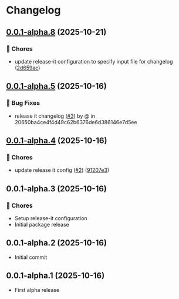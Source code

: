 # Changelog

## [0.0.1-alpha.8](https://github.com/irekrog/react-native-torch-nitro/compare/v0.0.1-alpha.7...v0.0.1-alpha.8) (2025-10-21)

### 🔧 Chores

* update release-it configuration to specify input file for changelog ([2d659ac](https://github.com/irekrog/react-native-torch-nitro/commit/2d659acbf0713a0d2c6ad45f79154340ce7ab9c1))

## [0.0.1-alpha.5](https://github.com/irekrog/react-native-torch-nitro/compare/v0.0.1-alpha.4...v0.0.1-alpha.5) (2025-10-16)

### 🐛 Bug Fixes

* release it changelog ([#3](https://github.com/irekrog/react-native-torch-nitro/issues/3)) by @ in 20650ba4ce4f4d49c62b6376de6d386146e7d5ee

## [0.0.1-alpha.4](https://github.com/irekrog/react-native-torch-nitro/compare/v0.0.1-alpha.3...v0.0.1-alpha.4) (2025-10-16)

### 🔧 Chores

* update release it config ([#2](https://github.com/irekrog/react-native-torch-nitro/issues/2)) ([91207e3](https://github.com/irekrog/react-native-torch-nitro/commit/91207e3980e21bbb4db9fa5d5b05e6464b048123))

## 0.0.1-alpha.3 (2025-10-16)

### 🔧 Chores

- Setup release-it configuration
- Initial package release

## 0.0.1-alpha.2 (2025-10-16)

- Initial commit

## 0.0.1-alpha.1 (2025-10-16)

- First alpha release
